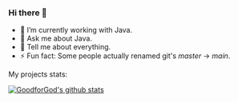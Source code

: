 ### Hi there 👋

- 🔭 I’m currently working with Java.
- 💬 Ask me about Java.
- 💬 Tell me about everything.
- ⚡ Fun fact: Some people actually renamed git's *master* -> *main*.

My projects stats:

[![GoodforGod's github stats](https://github-readme-stats.vercel.app/api?username=GoodforGod)](https://github.com/GoodforGod)
